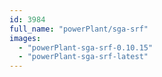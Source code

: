 ```yaml
---
id: 3984
full_name: "powerPlant/sga-srf"
images: 
  - "powerPlant-sga-srf-0.10.15"
  - "powerPlant-sga-srf-latest"
---
```

